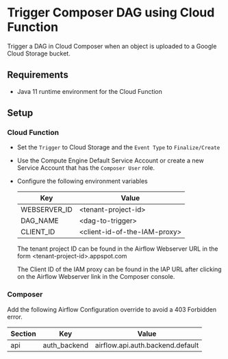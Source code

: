 # Trigger Composer DAG using Cloud Function
Trigger a DAG in Cloud Composer when an object is uploaded to a Google Cloud Storage bucket.


## Requirements
 - Java 11 runtime environment for the Cloud Function


## Setup

### Cloud Function
- Set the `Trigger` to Cloud Storage and the `Event Type` to `Finalize/Create`

- Use the Compute Engine Default Service Account or create a new Service Account that has the `Composer User` role.

- Configure the following environment variables

    | Key          | Value                          |
    | ------------ | ------------------------------ |
    | WEBSERVER_ID | \<tenant-project-id\>          |
    | DAG_NAME     | \<dag-to-trigger\>             |
    | CLIENT_ID    | \<client-id-of-the-IAM-proxy\> |

    The tenant project ID can be found in the Airflow Webserver URL in the form \<tenant-project-id\>.appspot.com
    
    The Client ID of the IAM proxy can be found in the IAP URL after clicking on the Airflow Webserver link in the Composer console.

### Composer
Add the following Airflow Configuration override to avoid a 403 Forbidden error.

| Section | Key          | Value                            |
| ------- | ------------ | -------------------------------- |
| api	  | auth_backend | airflow.api.auth.backend.default |